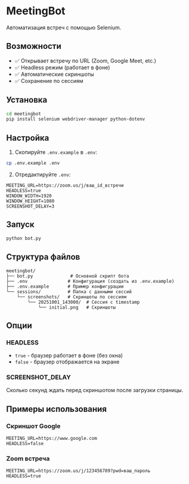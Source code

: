 # MeetingBot

Автоматизация встреч с помощью Selenium.

## Возможности

- ✅ Открывает встречу по URL (Zoom, Google Meet, etc.)
- ✅ Headless режим (работает в фоне)
- ✅ Автоматические скриншоты
- ✅ Сохранение по сессиям

## Установка

```bash
cd meetingbot
pip install selenium webdriver-manager python-dotenv
```

## Настройка

1. Скопируйте `.env.example` в `.env`:
```bash
cp .env.example .env
```

2. Отредактируйте `.env`:
```env
MEETING_URL=https://zoom.us/j/ваш_id_встречи
HEADLESS=true
WINDOW_WIDTH=1920
WINDOW_HEIGHT=1080
SCREENSHOT_DELAY=3
```

## Запуск

```bash
python bot.py
```

## Структура файлов

```
meetingbot/
├── bot.py              # Основной скрипт бота
├── .env               # Конфигурация (создать из .env.example)
├── .env.example       # Пример конфигурации
└── sessions/          # Папка с данными сессий
    └── screenshots/   # Скриншоты по сессиям
        └── 20251001_143000/  # Сессия с timestamp
            └── initial.png   # Скриншоты
```

## Опции

### HEADLESS
- `true` - браузер работает в фоне (без окна)
- `false` - браузер отображается на экране

### SCREENSHOT_DELAY
Сколько секунд ждать перед скриншотом после загрузки страницы.

## Примеры использования

### Скриншот Google
```env
MEETING_URL=https://www.google.com
HEADLESS=false
```

### Zoom встреча
```env
MEETING_URL=https://zoom.us/j/123456789?pwd=ваш_пароль
HEADLESS=true
```

